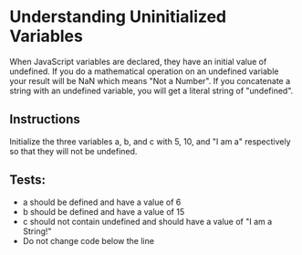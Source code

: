 # Understanding Uninitialized Variables 

When JavaScript variables are declared, they have an initial value of undefined. If you do a mathematical operation on an undefined variable your result will be NaN which means "Not a Number". If you concatenate a string with an undefined variable, you will get a literal string of "undefined".

## Instructions
Initialize the three variables a, b, and c with 5, 10, and "I am a" respectively so that they will not be undefined.

## Tests: 
* a should be defined and have a value of 6
* b should be defined and have a value of 15
* c should not contain undefined and should have a value of "I am a String!"
* Do not change code below the line
